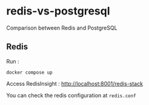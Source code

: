 # redis-vs-postgresql
Comparison between Redis and PostgreSQL

## Redis

Run :
```shell
docker compose up
```

Access RedisInsight : [http://localhost:8001/redis-stack](http://localhost:8001/redis-stack)

You can check the redis configuration at ``redis.conf``

